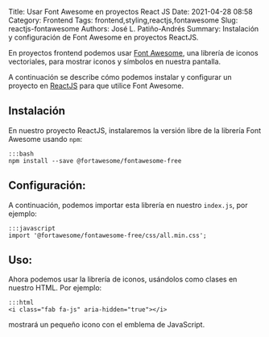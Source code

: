 Title: Usar Font Awesome en proyectos React JS
Date: 2021-04-28 08:58
Category: Frontend
Tags: frontend,styling,reactjs,fontawesome
Slug: reactjs-fontawesome
Authors: José L. Patiño-Andrés
Summary: Instalación y configuración de Font Awesome en proyectos ReactJS.

En proyectos frontend podemos usar [Font Awesome](https://fontawesome.com/),
una librería de iconos vectoriales, para mostrar iconos y símbolos en nuestra
pantalla.

A continuación se describe cómo podemos instalar y configurar un proyecto en
[ReactJS](https://reactjs.org/) para que utilice Font Awesome.

## Instalación

En nuestro proyecto ReactJS, instalaremos la versión libre de la librería
Font Awesome usando `npm`:

    :::bash
    npm install --save @fortawesome/fontawesome-free

## Configuración:

A continuación, podemos importar esta librería en nuestro `index.js`, por
ejemplo:

    :::javascript
    import '@fortawesome/fontawesome-free/css/all.min.css';

## Uso:

Ahora podemos usar la librería de iconos, usándolos como clases en nuestro
HTML. Por ejemplo:

    :::html
    <i class="fab fa-js" aria-hidden="true"></i>

mostrará un pequeño icono con el emblema de JavaScript.
